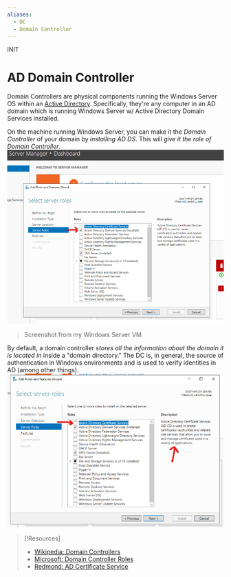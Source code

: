 ```yaml
---
aliases:
  - DC
  - Domain Controller
---
```

INIT
# AD Domain Controller
Domain Controllers are physical components running the Windows Server OS within an [Active Directory](computers/windows/active-directory/active-directory.md). Specifically, they're any computer in an AD domain which is running Windows Server w/ Active Directory Domain Services installed.

On the machine running Windows Server, you can make it the *Domain Controller* of your domain by *installing AD DS*. This will *give it the role of Domain Controller*.
![](/computers/computers-pics/domain-contrroller-1.png)
> Screenshot from my Windows Server VM

By default, a domain controller *stores all the information about the domain it is located in* inside a "domain directory." The DC is, in general, the source of authentication in Windows environments and is used to verify identities in AD (among other things).
![](/computers/computers-pics/domain-controller-2.png)

> [!Resources]
> - [Wikipedia: Domain Controllers](https://learn.microsoft.com/en-us/previous-versions/windows/it-pro/windows-server-2003/cc786438(v=ws.10))
> - [Microsoft: Domain Controller Roles](https://learn.microsoft.com/en-us/previous-versions/windows/it-pro/windows-server-2003/cc786438(v=ws.10))
> - [Redmond: AD Certificate Service](https://redmondmag.com/articles/2015/06/01/ad-certificate-services.aspx)